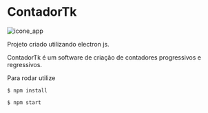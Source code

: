 # ContadorTk
![icone_app](https://user-images.githubusercontent.com/62729864/211614499-1f3be778-7f97-4a79-9952-bb403c679688.png)

Projeto criado utilizando electron js.

ContadorTk é um software de criação de contadores progressivos e regressivos.

Para rodar utilize 

<!--sec data-title="Your first command: OS X and Linux" data-id="OSX_Linux_whoami" data-collapse=true ces-->
    
    $ npm install
    
    $ npm start
    
<!--endsec-->
